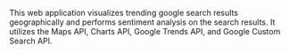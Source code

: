 This web application visualizes trending google search results geographically and performs sentiment analysis on the search results.
It utilizes the Maps API, Charts API, Google Trends API, and Google Custom Search API.